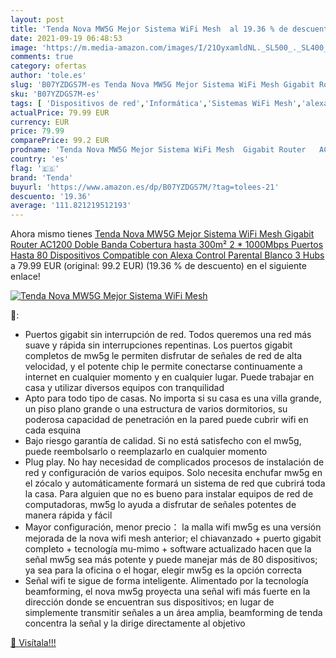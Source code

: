 ```yaml
---
layout: post
title: 'Tenda Nova MW5G Mejor Sistema WiFi Mesh  al 19.36 % de descuento'
date: 2021-09-19 06:48:53
image: 'https://m.media-amazon.com/images/I/21OyxamldNL._SL500_._SL400_.jpg'
comments: true
category: ofertas
author: 'tole.es'
slug: 'B07YZDGS7M-es Tenda Nova MW5G Mejor Sistema WiFi Mesh Gigabit Router...'
sku: 'B07YZDGS7M-es'
tags: [ 'Dispositivos de red','Informática','Sistemas WiFi Mesh','alexa','tenda', ]
actualPrice: 79.99 EUR
currency: EUR
price: 79.99
comparePrice: 99.2 EUR
prodname: 'Tenda Nova MW5G Mejor Sistema WiFi Mesh  Gigabit Router   AC1200 Doble Banda Cobertura hasta 300m²  2 * 1000Mbps Puertos  Hasta 80 Dispositivos  Compatible con Alexa  Control Parental  Blanco  3 Hubs '
country: 'es'
flag: '🇪🇸'
brand: 'Tenda'
buyurl: 'https://www.amazon.es/dp/B07YZDGS7M/?tag=tolees-21'
descuento: '19.36'
average: '111.821219512193'
---
```


Ahora mismo tienes [Tenda Nova MW5G Mejor Sistema WiFi Mesh  Gigabit Router   AC1200 Doble Banda Cobertura hasta 300m²  2 * 1000Mbps Puertos  Hasta 80 Dispositivos  Compatible con Alexa  Control Parental  Blanco  3 Hubs ](https://www.amazon.es/dp/B07YZDGS7M/?tag=tolees-21) a 79.99 EUR (original: 99.2 EUR) (19.36 %  de descuento) en el siguiente enlace!

[![Tenda Nova MW5G Mejor Sistema WiFi Mesh ](https://m.media-amazon.com/images/I/21OyxamldNL._SL500_._SL400_.jpg)](https://www.amazon.es/dp/B07YZDGS7M/?tag=tolees-21)

🔎:

- Puertos gigabit sin interrupción de red. Todos queremos una red más suave y rápida sin interrupciones repentinas. Los puertos gigabit completos de mw5g le permiten disfrutar de señales de red de alta velocidad, y el potente chip le permite conectarse continuamente a internet en cualquier momento y en cualquier lugar. Puede trabajar en casa y utilizar diversos equipos con tranquilidad
- Apto para todo tipo de casas. No importa si su casa es una villa grande, un piso plano grande o una estructura de varios dormitorios, su poderosa capacidad de penetración en la pared puede cubrir wifi en cada esquina
- Bajo riesgo garantía de calidad. Si no está satisfecho con el mw5g, puede reembolsarlo o reemplazarlo en cualquier momento
- Plug play. No hay necesidad de complicados procesos de instalación de red y configuración de varios equipos. Solo necesita enchufar mw5g en el zócalo y automáticamente formará un sistema de red que cubrirá toda la casa. Para alguien que no es bueno para instalar equipos de red de computadoras, mw5g lo ayuda a disfrutar de señales potentes de manera rápida y fácil
- Mayor configuración, menor precio： la malla wifi mw5g es una versión mejorada de la nova wifi mesh anterior; el chiavanzado + puerto gigabit completo + tecnología mu-mimo + software actualizado hacen que la señal mw5g sea más potente y puede manejar más de 80 dispositivos; ya sea para la oficina o el hogar, elegir mw5g es la opción correcta
- Señal wifi te sigue de forma inteligente. Alimentado por la tecnología beamforming, el nova mw5g proyecta una señal wifi más fuerte en la dirección donde se encuentran sus dispositivos; en lugar de simplemente transmitir señales a un área amplia, beamforming de tenda concentra la señal y la dirige directamente al objetivo

[🛒 Visítala!!!](https://www.amazon.es/dp/B07YZDGS7M/?tag=tolees-21)
